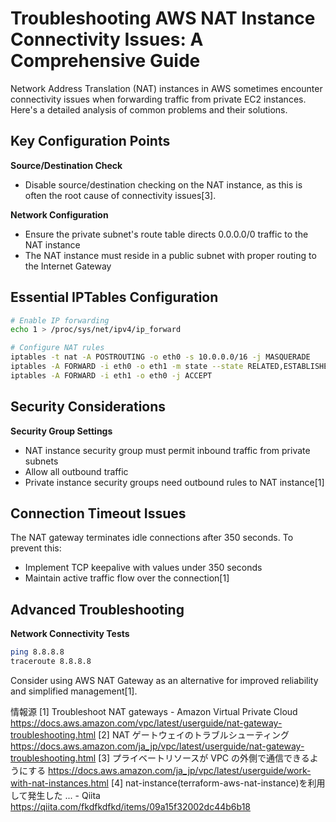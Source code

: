 # Troubleshooting AWS NAT Instance Connectivity Issues: A Comprehensive Guide

Network Address Translation (NAT) instances in AWS sometimes encounter connectivity issues when forwarding traffic from private EC2 instances. Here's a detailed analysis of common problems and their solutions.

## Key Configuration Points

**Source/Destination Check**
- Disable source/destination checking on the NAT instance, as this is often the root cause of connectivity issues[3].

**Network Configuration**
- Ensure the private subnet's route table directs 0.0.0.0/0 traffic to the NAT instance
- The NAT instance must reside in a public subnet with proper routing to the Internet Gateway

## Essential IPTables Configuration

```bash
# Enable IP forwarding
echo 1 > /proc/sys/net/ipv4/ip_forward

# Configure NAT rules
iptables -t nat -A POSTROUTING -o eth0 -s 10.0.0.0/16 -j MASQUERADE
iptables -A FORWARD -i eth0 -o eth1 -m state --state RELATED,ESTABLISHED -j ACCEPT
iptables -A FORWARD -i eth1 -o eth0 -j ACCEPT
```

## Security Considerations

**Security Group Settings**
- NAT instance security group must permit inbound traffic from private subnets
- Allow all outbound traffic
- Private instance security groups need outbound rules to NAT instance[1]

## Connection Timeout Issues

The NAT gateway terminates idle connections after 350 seconds. To prevent this:
- Implement TCP keepalive with values under 350 seconds
- Maintain active traffic flow over the connection[1]

## Advanced Troubleshooting

**Network Connectivity Tests**
```bash
ping 8.8.8.8
traceroute 8.8.8.8
```

Consider using AWS NAT Gateway as an alternative for improved reliability and simplified management[1].

情報源
[1] Troubleshoot NAT gateways - Amazon Virtual Private Cloud https://docs.aws.amazon.com/vpc/latest/userguide/nat-gateway-troubleshooting.html
[2] NAT ゲートウェイのトラブルシューティング https://docs.aws.amazon.com/ja_jp/vpc/latest/userguide/nat-gateway-troubleshooting.html
[3] プライベートリソースが VPC の外側で通信できるようにする https://docs.aws.amazon.com/ja_jp/vpc/latest/userguide/work-with-nat-instances.html
[4] nat-instance(terraform-aws-nat-instance)を利用して発生した ... - Qiita https://qiita.com/fkdfkdfkd/items/09a15f32002dc44b6b18

